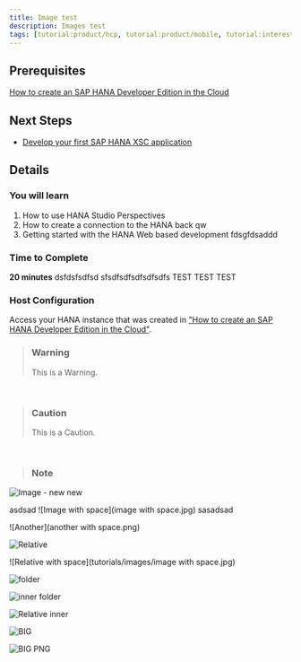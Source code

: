 ```yaml
---
title: Image test
description: Images test
tags: [tutorial:product/hcp, tutorial:product/mobile, tutorial:interest/gettingstarted]
---
```


## Prerequisites  
[How to create an SAP HANA Developer Edition in the Cloud](http://go.sap.com/developer/tutorials/hana-setup-cloud.html)

## Next Steps
- [Develop your first SAP HANA XSC application](http://go.sap.com/developer/tutorials/hana-web-development-workbench.html)

 
## Details
### You will learn  
1. How to use HANA Studio Perspectives
2. How to create a connection to the HANA back qw
3. Getting started with the HANA Web based development fdsgfdsaddd


### Time to Complete
**20 minutes** dsfdsfsdfsd sfsdfsdfsdfsdfsdfs TEST TEST TEST

### Host Configuration
Access your HANA instance that was created in ["How to create an SAP HANA Developer Edition in the Cloud"](http://go.sap.com/developer/tutorials/hana-setup-cloud.html).

>### Warning
>This is a Warning.

&nbsp;

>### Caution
>This is a Caution.

&nbsp;

>### Note

![Image - new new](image.jpg)


asdsad ![Image with space](image with space.jpg) sasadsad

![Another](another with space.png)

![Relative](tutorials/images/image.jpg)

![Relative with space](tutorials/images/image with space.jpg)

![folder](folder/image.jpg)

![inner folder](folder/inner_folder/image.jpg)

![Relative inner](tutorials/images/folder/inner_folder/image.jpg)

![BIG](big.JPG)

![BIG PNG](PBIG.PNG)



